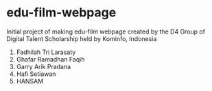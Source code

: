 # edu-film-webpage
Initial project of making edu-film webpage
created by the D4 Group of Digital Talent Scholarship held by Kominfo, Indonesia
1. Fadhilah Tri Larasaty
2. Ghafar Ramadhan Faqih
3. Garry Arik Pradana
4. Hafi Setiawan
5. HANSAM
